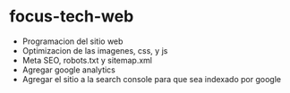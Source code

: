 # focus-tech-web

- Programacion del sitio web
- Optimizacion de las imagenes, css, y js
- Meta SEO, robots.txt y sitemap.xml
- Agregar google analytics
- Agregar el sitio a la search console para que sea indexado por google